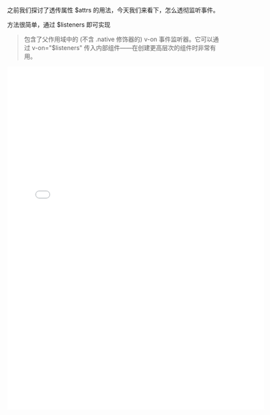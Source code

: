 之前我们探讨了透传属性 $attrs 的用法，今天我们来看下，怎么透彻监听事件。

方法很简单，通过 $listeners 即可实现

> 包含了父作用域中的 (不含 .native 修饰器的) v-on 事件监听器。它可以通过 v-on="$listeners" 传入内部组件——在创建更高层次的组件时非常有用。


<iframe  width="600" height="800"  src="//player.bilibili.com/player.html?aid=817798844&bvid=BV1tG4y147Yy&cid=896762732&page=1" scrolling="no" border="0" frameborder="no" framespacing="0" allowfullscreen="true"> </iframe>